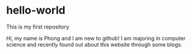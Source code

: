 # hello-world
This is my first repository

Hi, my name is Phong and I am new to github!
I am majoring in computer science and recently found out about this website through some blogs.
